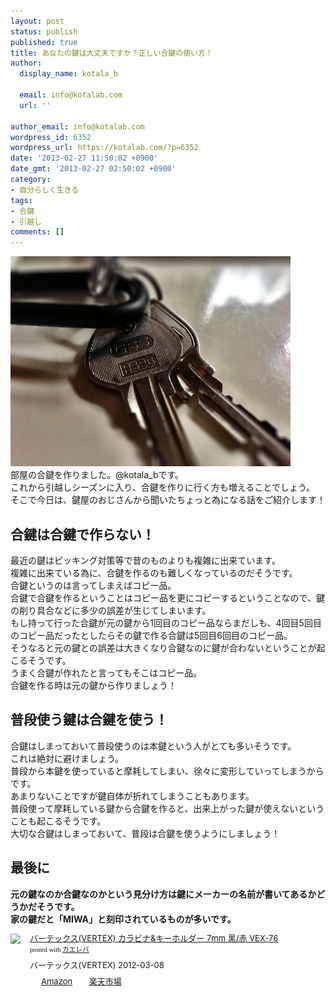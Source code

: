 ```yaml
---
layout: post
status: publish
published: true
title: あなたの鍵は大丈夫ですか？正しい合鍵の使い方！
author:
  display_name: kotala_b

  email: info@kotalab.com
  url: ''

author_email: info@kotalab.com
wordpress_id: 6352
wordpress_url: https://kotalab.com/?p=6352
date: '2013-02-27 11:50:02 +0900'
date_gmt: '2013-02-27 02:50:02 +0900'
category:
- 自分らしく生きる
tags:
- 合鍵
- 引越し
comments: []
---
```

<p><img src="/wp-content/uploads/key_130227-448x336.jpg" alt="key_130227" width="448" height="336" class="alignnone size-large wp-image-6353" /><br />
部屋の合鍵を作りました。@kotala_bです。<br />
これから引越しシーズンに入り、合鍵を作りに行く方も増えることでしょう。<br />
そこで今日は、鍵屋のおじさんから聞いたちょっと為になる話をご紹介します！<br />
</p>
<!--more-->
<h2>合鍵は合鍵で作らない！</h2>
<p>最近の鍵はピッキング対策等で昔のものよりも複雑に出来ています。<br />
複雑に出来ている為に、合鍵を作るのも難しくなっているのだそうです。<br />
合鍵というのは言ってしまえばコピー品。<br />
合鍵で合鍵を作るということはコピー品を更にコピーするということなので、鍵の削り具合などに多少の誤差が生じてしまいます。<br />
もし持って行った合鍵が元の鍵から1回目のコピー品ならまだしも、4回目5回目のコピー品だったとしたらその鍵で作る合鍵は5回目6回目のコピー品。<br />
そうなると元の鍵との誤差は大きくなり合鍵なのに鍵が合わないということが起こるそうです。<br />
うまく合鍵が作れたと言ってもそこはコピー品。<br />
合鍵を作る時は元の鍵から作りましょう！</p>
<h2>普段使う鍵は合鍵を使う！</h2>
<p>合鍵はしまっておいて普段使うのは本鍵という人がとても多いそうです。<br />
これは絶対に避けましょう。<br />
普段から本鍵を使っていると摩耗してしまい、徐々に変形していってしまうからです。<br />
あまりないことですが鍵自体が折れてしまうこともあります。<br />
普段使って摩耗している鍵から合鍵を作ると、出来上がった鍵が使えないということも起こるそうです。<br />
大切な合鍵はしまっておいて、普段は合鍵を使うようにしましょう！</p>
<h2>最後に</h2>
<p><strong>元の鍵なのか合鍵なのかという見分け方は鍵にメーカーの名前が書いてあるかどうかだそうです。<br />
家の鍵だと「MIWA」と刻印されているものが多いです。</strong></p>
<div class="kaerebalink-box" style="text-align:left;padding-bottom:20px;font-size:small;/zoom: 1;overflow: hidden;">
<div class="kaerebalink-image" style="float:left;margin:0 15px 10px 0;"><a href="http://c.af.moshimo.com/af/c/click?a_id=374940&p_id=170&pc_id=185&pl_id=4062&s_v=b5Rz2P0601xu&url=http%3A%2F%2Fwww.amazon.co.jp%2Fexec%2Fobidos%2FASIN%2FB0017M9E5M%2Fref%3Dnosim" rel="nofollow" target="_blank"><img src="https://images-fe.ssl-images-amazon.com/images/I/416%2BOQKJ8QL._SL160_.jpg" style="border: none;" /></a></div>
<div class="kaerebalink-info" style="line-height:120%;/zoom: 1;overflow: hidden;">
<div class="kaerebalink-name" style="margin-bottom:10px;line-height:120%"><a href="http://c.af.moshimo.com/af/c/click?a_id=374940&p_id=170&pc_id=185&pl_id=4062&s_v=b5Rz2P0601xu&url=http%3A%2F%2Fwww.amazon.co.jp%2Fexec%2Fobidos%2FASIN%2FB0017M9E5M%2Fref%3Dnosim" rel="nofollow" target="_blank">バーテックス(VERTEX) カラビナ&キーホルダー 7mm 黒/赤 VEX-76</a>
<div class="kaerebalink-powered-date" style="font-size:8pt;margin-top:5px;font-family:verdana;line-height:120%">posted with <a href="https://kaereba.com" target="_blank">カエレバ</a></div>
</div>
<div class="kaerebalink-detail" style="margin-bottom:5px;"> バーテックス(VERTEX) 2012-03-08    </div>
<div class="kaerebalink-link1" style="margin-top:10px;">
<div class="shoplinkamazon" style="display:inline;margin-right:5px;background: url('https://img.yomereba.com/tam_k_01.gif') 0 0 no-repeat;padding: 2px 0 2px 18px;white-space: nowrap;"><a href="http://c.af.moshimo.com/af/c/click?a_id=374940&p_id=170&pc_id=185&pl_id=4062&s_v=b5Rz2P0601xu&url=http%3A%2F%2Fwww.amazon.co.jp%2Fgp%2Fsearch%3Fkeywords%3DVEX-76%26__mk_ja_JP%3D%2583J%2583%255E%2583J%2583i" rel="nofollow" target="_blank" >Amazon</a></div>
<div class="shoplinkrakuten" style="display:inline;margin-right:5px;background: url('https://img.yomereba.com/tam_k_01.gif') 0 -50px no-repeat;padding: 2px 0 2px 18px;white-space: nowrap;"><a href="http://c.af.moshimo.com/af/c/click?a_id=374939&p_id=54&pc_id=54&pl_id=616&s_v=b5Rz2P0601xu&url=http%3A%2F%2Fsearch.rakuten.co.jp%2Fsearch%2Fmall%2FVEX-76%2F-%2Ff.1-p.1-s.1-sf.0-st.A-v.2%3Fx%3D0" rel="nofollow" target="_blank" title="楽天市場" >楽天市場</a></div>
</div>
</div>
<div class="booklink-footer" style="clear: left"></div>
</div>
